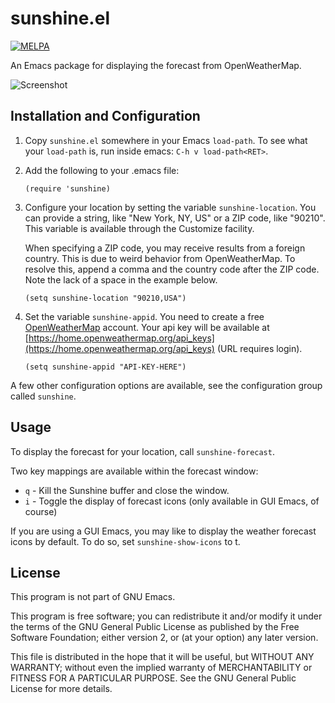 # sunshine.el

[![MELPA](http://melpa.org/packages/sunshine-badge.svg)](http://melpa.org/#/sunshine)

An Emacs package for displaying the forecast from OpenWeatherMap.

![Screenshot](images/sunshine-screenshot.png?raw=true "Sunshine Screenshot")

## Installation and Configuration

1. Copy `sunshine.el` somewhere in your Emacs `load-path`.  To see what your
   `load-path` is, run inside emacs: `C-h v load-path<RET>`.

2. Add the following to your .emacs file:

   `(require 'sunshine)`

3. Configure your location by setting the variable `sunshine-location`.  You can
   provide a string, like "New York, NY, US" or a ZIP code, like "90210".  This
   variable is available through the Customize facility.

   When specifying a ZIP code, you may receive results from a foreign country.
   This is due to weird behavior from OpenWeatherMap.  To resolve this, append
   a comma and the country code after the ZIP code.  Note the lack of a space
   in the example below.

   `(setq sunshine-location "90210,USA")`

4. Set the variable `sunshine-appid`.  You need to create a free
   [OpenWeatherMap](https://www.openweathermap.org) account. Your api key will
   be available at
   [https://home.openweathermap.org/api_keys](https://home.openweathermap.org/api_keys)
   (URL requires login).

   `(setq sunshine-appid "API-KEY-HERE")`

A few other configuration options are available, see the configuration group
called `sunshine`.

## Usage

To display the forecast for your location, call `sunshine-forecast`.

Two key mappings are available within the forecast window:

* `q` - Kill the Sunshine buffer and close the window.
* `i` - Toggle the display of forecast icons (only available in GUI Emacs, of
        course)

If you are using a GUI Emacs, you may like to display the weather forecast icons
by default. To do so, set `sunshine-show-icons` to t.

## License

This program is not part of GNU Emacs.

This program is free software; you can redistribute it and/or modify it under
the terms of the GNU General Public License as published by the Free Software
Foundation; either version 2, or (at your option) any later version.

This file is distributed in the hope that it will be useful, but WITHOUT ANY
WARRANTY; without even the implied warranty of MERCHANTABILITY or FITNESS FOR A
PARTICULAR PURPOSE.  See the GNU General Public License for more details.
